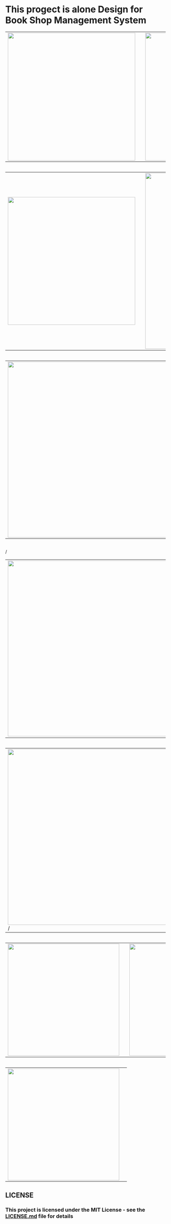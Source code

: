 <p align="center">
<h1>This progect is alone Design for Book Shop Management System</h1>
</p>

<table>
    <tr>
      <td>
       <img src="https://user-images.githubusercontent.com/52591976/94338195-b14bf300-fff0-11ea-9260-e5bcb4a1d10d.png"width =400/>
  <td/>
      <td>
        <img src="https://user-images.githubusercontent.com/52591976/94433617-e1ce9100-0198-11eb-9ac3-7e72ffbeb8cc.png"width =400/>
        <td/>
      <tr/>
  <table/>
<table>
  <tr>
    <td>
<img src="https://user-images.githubusercontent.com/52591976/94439985-632a2180-01a1-11eb-9ab3-032f7c9e4f88.png"width =400/>
      <td/>
    <td>
      <img src="https://user-images.githubusercontent.com/52591976/95189465-2b892e00-07ce-11eb-8146-753a5f847873.png"width =550/>
      <td/>
    <tr/>
  <table/>
  <table>
  <tr>
    <td>
<img src="https://user-images.githubusercontent.com/52591976/95189472-2deb8800-07ce-11eb-8480-aea736c43a5d.png"width =550/>
      <td/>
    <td>
      <img src="https://user-images.githubusercontent.com/52591976/95189734-8753b700-07ce-11eb-97ef-4bbda5985875.png"width =550/>
      <td/>
    <tr/>
  <table/>
  <table>
  <tr>/
    <td>
      <img src="https://user-images.githubusercontent.com/52591976/95189893-cb46bc00-07ce-11eb-862d-524c0d3398b1.png"width =550/>
      <td/>
    <td>
      <img src=https://user-images.githubusercontent.com/52591976/95189908-d1d53380-07ce-11eb-9dd2-f1571477dc4a.png"width =550/>
      <td/>
    <tr/>
  <table/>
  <table>
  <tr>
    <td>
      <img src="https://user-images.githubusercontent.com/52591976/95189925-d7cb1480-07ce-11eb-8164-cc7cc793bdbe.png"width =550/>/
      <td/>
    <td>
      <img src="https://user-images.githubusercontent.com/52591976/94338431-6c28c080-fff2-11ea-999e-a5e1b057b365.png"width =550/>
      <td/>
    <tr/>
  <table/>
   <table>
  <tr>
    <td>
      <img src="https://user-images.githubusercontent.com/52591976/94338437-76e35580-fff2-11ea-853d-bb3a0b1ec086.png"width =350/>
      <td/>
    <td>
      <img src="https://user-images.githubusercontent.com/52591976/95189933-db5e9b80-07ce-11eb-909f-b8aaa22c4bcc.png"width =350/>
      <td/>
    <tr/>
  <table/>
   <table>
  <tr>
    <td>
      <img src="https://user-images.githubusercontent.com/52591976/94338440-79de4600-fff2-11ea-8293-81bb7d620067.png"width =350/>
      <td/>
    <tr/>
  <table/>
  
  
<h2> LICENSE </h2>
<h3> This project is licensed under the MIT License - see the <a href="https://github.com/BlueButterflies/Book-Shop-Management-System/blob/master/LICENSE">LICENSE.md<a/> file for details <h3/>
<div/>
